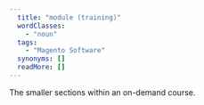 ```yaml
---
  title: "module (training)"
  wordClasses: 
    - "noun"
  tags: 
    - "Magento Software"
  synonyms: []
  readMore: []
---
```

The smaller sections within an on-demand course.
